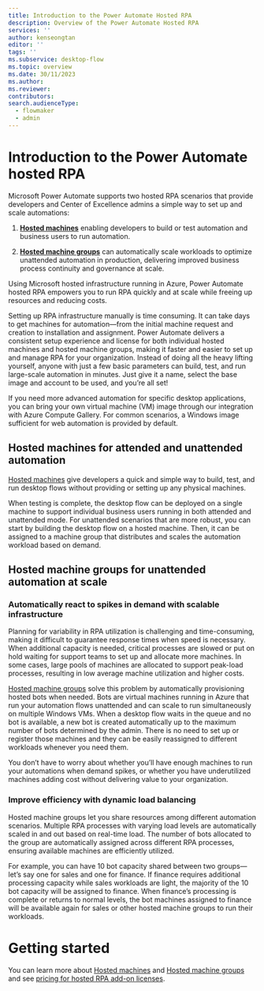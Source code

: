 ```yaml
---
title: Introduction to the Power Automate Hosted RPA
description: Overview of the Power Automate Hosted RPA
services: ''
author: kenseongtan
editor: ''
tags: ''
ms.subservice: desktop-flow
ms.topic: overview
ms.date: 30/11/2023
ms.author: 
ms.reviewer: 
contributors:
search.audienceType: 
  - flowmaker
  - admin
---
```


# Introduction to the Power Automate hosted RPA

Microsoft Power Automate supports two hosted RPA scenarios that provide developers and Center of Excellence admins a simple way to set up and scale automations:

1. [**Hosted machines**](hosted-machines.md) enabling developers to build or test automation and business users to run automation.

2. [**Hosted machine groups**](hosted-machine-groups.md) can automatically scale workloads to optimize unattended automation in production, delivering improved business process continuity and governance at scale.

Using Microsoft hosted infrastructure running in Azure, Power Automate hosted RPA empowers you to run RPA quickly and at scale while freeing up resources and reducing costs.

Setting up RPA infrastructure manually is time consuming. It can take days to get machines for automation—from the initial machine request and creation to installation and assignment. Power Automate delivers a consistent setup experience and license for both individual hosted machines and hosted machine groups, making it faster and easier to set up and manage RPA for your organization. Instead of doing all the heavy lifting yourself, anyone with just a few basic parameters can build, test, and run large-scale automation in minutes. Just give it a name, select the base image and account to be used, and you’re all set!

If you need more advanced automation for specific desktop applications, you can bring your own virtual machine (VM) image through our integration with Azure Compute Gallery. For common scenarios, a Windows image sufficient for web automation is provided by default.

## Hosted machines for attended and unattended automation

[Hosted machines](hosted-machines.md) give developers a quick and simple way to build, test, and run desktop flows without providing or setting up any physical machines.

When testing is complete, the desktop flow can be deployed on a single machine to support individual business users running in both attended and unattended mode. For unattended scenarios that are more robust, you can start by building the desktop flow on a hosted machine. Then, it can be assigned to a machine group that distributes and scales the automation workload based on demand.

## Hosted machine groups for unattended automation at scale

### Automatically react to spikes in demand with scalable infrastructure
Planning for variability in RPA utilization is challenging and time-consuming, making it difficult to guarantee response times when speed is necessary. When additional capacity is needed, critical processes are slowed or put on hold waiting for support teams to set up and allocate more machines. In some cases, large pools of machines are allocated to support peak-load processes, resulting in low average machine utilization and higher costs.

[Hosted machine groups](hosted-machine-groups.md) solve this problem by automatically provisioning hosted bots when needed. Bots are virtual machines running in Azure that run your automation flows unattended and can scale to run simultaneously on multiple Windows VMs. When a desktop flow waits in the queue and no bot is available, a new bot is created automatically up to the maximum number of bots determined by the admin. There is no need to set up or register those machines and they can be easily reassigned to different workloads whenever you need them.

You don’t have to worry about whether you’ll have enough machines to run your automations when demand spikes, or whether you have underutilized machines adding cost without delivering value to your organization.

### Improve efficiency with dynamic load balancing
Hosted machine groups let you share resources among different automation scenarios. Multiple RPA processes with varying load levels are automatically scaled in and out based on real-time load. The number of bots allocated to the group are automatically assigned across different RPA processes, ensuring available machines are efficiently utilized.

For example, you can have 10 bot capacity shared between two groups—let’s say one for sales and one for finance. If finance requires additional processing capacity while sales workloads are light, the majority of the 10 bot capacity will be assigned to finance. When finance’s processing is complete or returns to normal levels, the bot machines assigned to finance will be available again for sales or other hosted machine groups to run their workloads.

# Getting started

You can learn more about [Hosted machines](hosted-machines.md) and [Hosted machine groups](hosted-machine-groups.md) and see [pricing for hosted RPA add-on licenses](https://powerautomate.microsoft.com/pricing/).


